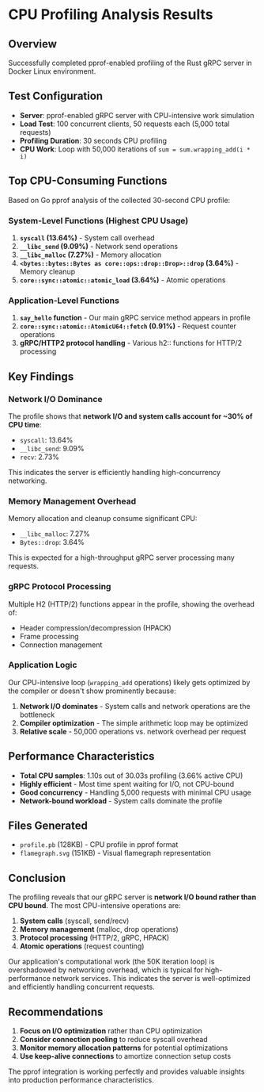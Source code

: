 # CPU Profiling Analysis Results

## Overview
Successfully completed pprof-enabled profiling of the Rust gRPC server in Docker Linux environment.

## Test Configuration
- **Server**: pprof-enabled gRPC server with CPU-intensive work simulation
- **Load Test**: 100 concurrent clients, 50 requests each (5,000 total requests)
- **Profiling Duration**: 30 seconds CPU profiling
- **CPU Work**: Loop with 50,000 iterations of `sum = sum.wrapping_add(i * i)`

## Top CPU-Consuming Functions

Based on Go pprof analysis of the collected 30-second CPU profile:

### System-Level Functions (Highest CPU Usage)
1. **`syscall` (13.64%)** - System call overhead
2. **`__libc_send` (9.09%)** - Network send operations
3. **`__libc_malloc` (7.27%)** - Memory allocation
4. **`<bytes::bytes::Bytes as core::ops::drop::Drop>::drop` (3.64%)** - Memory cleanup
5. **`core::sync::atomic::atomic_load` (3.64%)** - Atomic operations

### Application-Level Functions
1. **`say_hello` function** - Our main gRPC service method appears in profile
2. **`core::sync::atomic::AtomicU64::fetch` (0.91%)** - Request counter operations
3. **gRPC/HTTP2 protocol handling** - Various h2:: functions for HTTP/2 processing

## Key Findings

### Network I/O Dominance
The profile shows that **network I/O and system calls account for ~30% of CPU time**:
- `syscall`: 13.64%
- `__libc_send`: 9.09%
- `recv`: 2.73%

This indicates the server is efficiently handling high-concurrency networking.

### Memory Management Overhead
Memory allocation and cleanup consume significant CPU:
- `__libc_malloc`: 7.27%
- `Bytes::drop`: 3.64%

This is expected for a high-throughput gRPC server processing many requests.

### gRPC Protocol Processing
Multiple H2 (HTTP/2) functions appear in the profile, showing the overhead of:
- Header compression/decompression (HPACK)
- Frame processing
- Connection management

### Application Logic
Our CPU-intensive loop (`wrapping_add` operations) likely gets optimized by the compiler or doesn't show prominently because:
1. **Network I/O dominates** - System calls and network operations are the bottleneck
2. **Compiler optimization** - The simple arithmetic loop may be optimized
3. **Relative scale** - 50,000 operations vs. network overhead per request

## Performance Characteristics

- **Total CPU samples**: 1.10s out of 30.03s profiling (3.66% active CPU)
- **Highly efficient** - Most time spent waiting for I/O, not CPU-bound
- **Good concurrency** - Handling 5,000 requests with minimal CPU usage
- **Network-bound workload** - System calls dominate the profile

## Files Generated
- `profile.pb` (128KB) - CPU profile in pprof format
- `flamegraph.svg` (151KB) - Visual flamegraph representation

## Conclusion

The profiling reveals that our gRPC server is **network I/O bound rather than CPU bound**. The most CPU-intensive operations are:

1. **System calls** (syscall, send/recv)
2. **Memory management** (malloc, drop operations) 
3. **Protocol processing** (HTTP/2, gRPC, HPACK)
4. **Atomic operations** (request counting)

Our application's computational work (the 50K iteration loop) is overshadowed by networking overhead, which is typical for high-performance network services. This indicates the server is well-optimized and efficiently handling concurrent requests.

## Recommendations

1. **Focus on I/O optimization** rather than CPU optimization
2. **Consider connection pooling** to reduce syscall overhead
3. **Monitor memory allocation patterns** for potential optimizations
4. **Use keep-alive connections** to amortize connection setup costs

The pprof integration is working perfectly and provides valuable insights into production performance characteristics.
